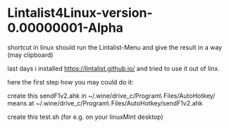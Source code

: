 # Lintalist4Linux-version-0.00000001-Alpha
shortcut in linux should run the Lintalist-Menu and give the result in a way (may clipboard)

last days i installed https://lintalist.github.io/ and tried to use it out of linx.

here the first step how you may could do it:

create this sendF1v2.ahk in ~/.wine/drive_c/Program\ Files/AutoHotkey/
means at ~/.wine/drive_c/Program\ Files/AutoHotkey/sendF1v2.ahk 

create this test.sh (for e.g. on your linuxMint desktop)



